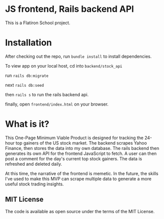 # JS frontend, Rails backend API

This is a Flatiron School project.

# Installation

After checking out the repo, run `bundle install` to install dependencies.

To view app on your local host, cd into `backend/stock_api`

run `rails db:migrate`

next `rails db:seed`

then `rails s` to run the rails backend api.

finally, open `frontend/index.html` on your browser.

# What is it?
This One-Page Minimum Viable Product is designed for tracking the 24-hour top gainers of the US stock market. The backend scrapes Yahoo Finance, then stores the data into my own database. The rails backend then generates its own API for the frontend JavaScript to fetch. A user can then post a comment for the day's current top stock gainers. The data is refreshed and deleted daily.

At this time, the narrative of the frontend is memetic. In the future, the skills I've used to make this MVP can scrape multiple data to generate a more useful stock trading insights.

## MIT License
The code is available as open source under the terms of the MIT License.

